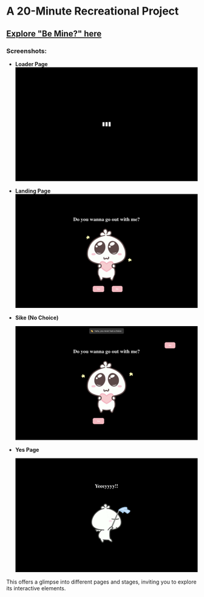 # A 20-Minute Recreational Project

## [Explore "Be Mine?" here](https://that-time.vercel.app)

### Screenshots:

- **Loader Page**
  <a href="https://github.com/joshex150/date-me/blob/main/public/load.png"><img title="screenshot_04192014_090821" src="https://github.com/joshex150/date-me/blob/main/public/load.png" /></a>

- **Landing Page**
  <a href="https://github.com/joshex150/date-me/blob/main/public/pick.png"><img title="screenshot_04192014_090821" src="https://github.com/joshex150/date-me/blob/main/public/pick.png" /></a>

- **Sike (No Choice)**

  <a href="https://github.com/joshex150/date-me/blob/main/public/option.png"><img title="screenshot_04192014_090821" src="https://github.com/joshex150/date-me/blob/main/public/option.png" /></a>

- **Yes Page**

  <a href="https://github.com/joshex150/date-me/blob/main/public/yes.png"><img title="screenshot_04192014_090821" src="https://github.com/joshex150/date-me/blob/main/public/yes.png" /></a>

This offers a glimpse into different pages and stages, inviting you to explore its interactive elements.
